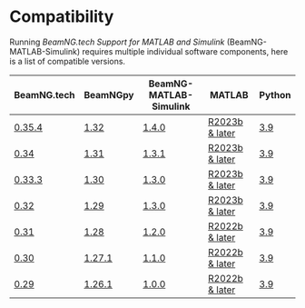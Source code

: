 # Compatibility

Running *BeamNG.tech Support for MATLAB and Simulink* (BeamNG-MATLAB-Simulink) requires multiple individual software components, here is a list of compatible versions.

| BeamNG.tech | BeamNGpy | BeamNG-MATLAB-Simulink | MATLAB | Python  |
|-------------|----------|------------------------------------|--------|---------|
| [0.35.4](https://BeamNG.tech/blog/beamng-tech-035/)   | [1.32](https://github.com/BeamNG/BeamNGpy/releases/tag/v1.32)     | [1.4.0](https://github.com/BeamNG/BeamNG-MATLAB-Simulink-integration/releases/tag/v1.4.0) | [R2023b & later](https://www.mathworks.com/downloads)  | [3.9](https://www.python.org/downloads/release/python-390/)  |
| [0.34](https://BeamNG.tech/blog/beamng-tech-034/)   | [1.31](https://github.com/BeamNG/BeamNGpy/releases/tag/v1.31)     | [1.3.1](https://github.com/BeamNG/BeamNG-MATLAB-Simulink-integration/releases/tag/v1.3.1) | [R2023b & later](https://www.mathworks.com/downloads)  | [3.9](https://www.python.org/downloads/release/python-390/)  |
| [0.33.3](https://BeamNG.tech/blog/beamng-tech-033/) | [1.30](https://github.com/BeamNG/BeamNGpy/releases/tag/v1.30)     | [1.3.0](https://github.com/BeamNG/BeamNG-MATLAB-Simulink-integration/releases/tag/v1.3.0) | [R2023b & later](https://www.mathworks.com/downloads)  | [3.9](https://www.python.org/downloads/release/python-390/)  |
| [0.32](https://BeamNG.tech/blog/beamng-tech-032/)   | [1.29](https://github.com/BeamNG/BeamNGpy/releases/tag/v1.29)     | [1.3.0](https://github.com/BeamNG/BeamNG-MATLAB-Simulink-integration/releases/tag/v1.3.0) | [R2023b & later](https://www.mathworks.com/downloads)  | [3.9](https://www.python.org/downloads/release/python-390/)  |
| [0.31](https://BeamNG.tech/blog/beamng-tech-031/)   | [1.28](https://github.com/BeamNG/BeamNGpy/releases/tag/v1.28)     | [1.2.0](https://github.com/BeamNG/BeamNG-MATLAB-Simulink-integration/releases/tag/v1.2.0) | [R2022b & later](https://www.mathworks.com/downloads)  | [3.9](https://www.python.org/downloads/release/python-390/)  |
| [0.30](https://BeamNG.tech/blog/beamng-tech-030/)   | [1.27.1](https://github.com/BeamNG/BeamNGpy/releases/tag/v1.26.1) | [1.1.0](https://github.com/BeamNG/BeamNG-MATLAB-Simulink-integration/releases/tag/v1.1.0) | [R2022b & later](https://www.mathworks.com/downloads)  | [3.9](https://www.python.org/downloads/release/python-390/)  |
| [0.29](https://BeamNG.tech/blog/beamng-tech-029)    | [1.26.1](https://github.com/BeamNG/BeamNGpy/releases/tag/v1.26)   | [1.0.0](https://github.com/BeamNG/BeamNG-MATLAB-Simulink-integration/releases/tag/v1.0.0) | [R2022b & later](https://www.mathworks.com/downloads)  | [3.9](https://www.python.org/downloads/release/python-390/)  |

